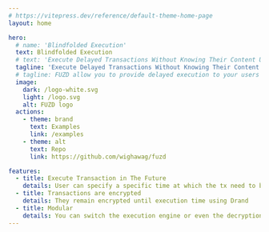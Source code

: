```yaml
---
# https://vitepress.dev/reference/default-theme-home-page
layout: home

hero:
  # name: 'Blindfolded Execution'
  text: Blindfolded Execution
  # text: 'Execute Delayed Transactions Without Knowing Their Content Until Execution Time'
  tagline: 'Execute Delayed Transactions Without Knowing Their Content Until Execution Time'
  # tagline: FUZD allow you to provide delayed execution to your users / players. It does that without you being able to see the data to be executed until it is time to execute.
  image:
    dark: /logo-white.svg
    light: /logo.svg
    alt: FUZD logo
  actions:
    - theme: brand
      text: Examples
      link: /examples
    - theme: alt
      text: Repo
      link: https://github.com/wighawag/fuzd

features:
  - title: Execute Transaction in The Future
    details: User can specify a specific time at which the tx need to be executed
  - title: Transactions are encrypted
    details: They remain encrypted until execution time using Drand
  - title: Modular
    details: You can switch the execution engine or even the decryption system
---
```

